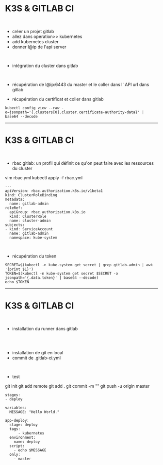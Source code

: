 # K3S & GITLAB CI


<br>

* créer un projet gitlab
* allez dans operation>> kubernetes
* add kubernetes cluster
* donner l@ip de l'api server

<br>

* intégration du cluster dans gitlab

<br>

* récupération de l@ip:6443 du master et le coller dans l' API url dans gitlab

* récupération du certificat et coller dans gitlab

```
kubectl config view --raw -o=jsonpath='{.clusters[0].cluster.certificate-authority-data}' | base64 --decode
```

-----------------------------------------------------------------------------


# K3S & GITLAB CI


<br>

* rbac gitlab: un profil qui définit ce qu'on peut faire avec les ressources du cluster

vim rbac.yml
kubectl apply -f rbac.yml

```
---
apiVersion: rbac.authorization.k8s.io/v1beta1
kind: ClusterRoleBinding
metadata:
  name: gitlab-admin
roleRef:
  apiGroup: rbac.authorization.k8s.io
  kind: ClusterRole
  name: cluster-admin
subjects:
- kind: ServiceAccount
  name: gitlab-admin
  namespace: kube-system
```

<br>

* récupération du token

```
SECRET=$(kubectl -n kube-system get secret | grep gitlab-admin | awk '{print $1}')
TOKEN=$(kubectl -n kube-system get secret $SECRET -o jsonpath='{.data.token}' | base64 --decode)
echo $TOKEN
```

-----------------------------------------------------------------------------


# K3S & GITLAB CI


<br>

* installation du runner dans gitlab

<br>

<br>

* installation de git en local
* commit de .gitlab-ci.yml

<br>

* test

git init
git add remote
git add .
git commit -m ""
git push -u origin master

```
stages:
- deploy

variables:
  MESSAGE: "Hello World."

app-deploy:
  stage: deploy
  tags:
      - kubernetes
  environment:
    name: deploy
  script:
    - echo $MESSAGE
  only:
    - master
```
